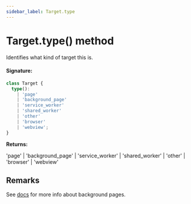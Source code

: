 ```yaml
---
sidebar_label: Target.type
---
```


# Target.type() method

Identifies what kind of target this is.

#### Signature:

```typescript
class Target {
  type():
    | 'page'
    | 'background_page'
    | 'service_worker'
    | 'shared_worker'
    | 'other'
    | 'browser'
    | 'webview';
}
```

**Returns:**

'page' \| 'background_page' \| 'service_worker' \| 'shared_worker' \| 'other' \| 'browser' \| 'webview'

## Remarks

See [docs](https://developer.chrome.com/extensions/background_pages) for more info about background pages.
